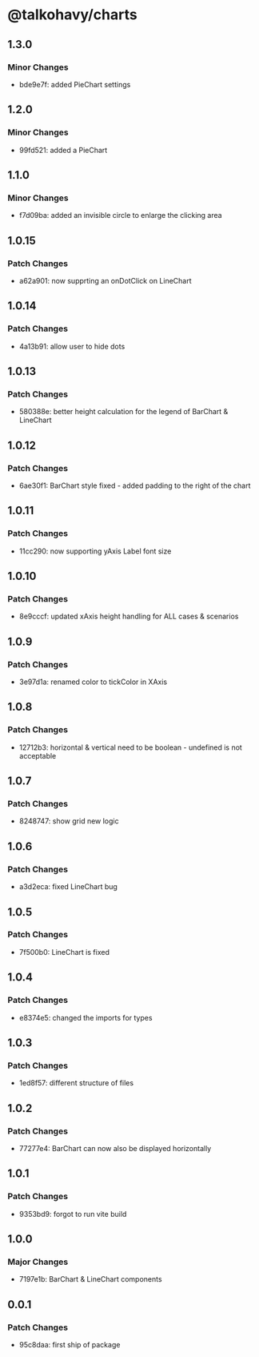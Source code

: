 # @talkohavy/charts

## 1.3.0

### Minor Changes

- bde9e7f: added PieChart settings

## 1.2.0

### Minor Changes

- 99fd521: added a PieChart

## 1.1.0

### Minor Changes

- f7d09ba: added an invisible circle to enlarge the clicking area

## 1.0.15

### Patch Changes

- a62a901: now supprting an onDotClick on LineChart

## 1.0.14

### Patch Changes

- 4a13b91: allow user to hide dots

## 1.0.13

### Patch Changes

- 580388e: better height calculation for the legend of BarChart & LineChart

## 1.0.12

### Patch Changes

- 6ae30f1: BarChart style fixed - added padding to the right of the chart

## 1.0.11

### Patch Changes

- 11cc290: now supporting yAxis Label font size

## 1.0.10

### Patch Changes

- 8e9cccf: updated xAxis height handling for ALL cases & scenarios

## 1.0.9

### Patch Changes

- 3e97d1a: renamed color to tickColor in XAxis

## 1.0.8

### Patch Changes

- 12712b3: horizontal & vertical need to be boolean - undefined is not acceptable

## 1.0.7

### Patch Changes

- 8248747: show grid new logic

## 1.0.6

### Patch Changes

- a3d2eca: fixed LineChart bug

## 1.0.5

### Patch Changes

- 7f500b0: LineChart is fixed

## 1.0.4

### Patch Changes

- e8374e5: changed the imports for types

## 1.0.3

### Patch Changes

- 1ed8f57: different structure of files

## 1.0.2

### Patch Changes

- 77277e4: BarChart can now also be displayed horizontally

## 1.0.1

### Patch Changes

- 9353bd9: forgot to run vite build

## 1.0.0

### Major Changes

- 7197e1b: BarChart & LineChart components

## 0.0.1

### Patch Changes

- 95c8daa: first ship of package
